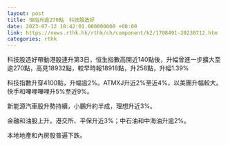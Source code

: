 ```yaml
---
layout: post
title: 恒指升逾270點　科技股造好
date: 2023-07-12 10:42:01.000000000 +08:00
link: https://news.rthk.hk/rthk/ch/component/k2/1708491-20230712.htm
categories: rthk
---
```


科技股造好帶動港股連升第3日，恒生指數高開近140點後，升幅曾進一步擴大至逾270點，高見18932點，較早時報18918點，升258點，升幅1.39%

科技指數升穿4100點，升幅逾2%。ATMXJ升近2%至近4%，以美團升幅較大。快手和嗶哩嗶哩升5%至近9%。

新能源汽車股升勢持續，小鵬升約半成，理想升近3%。

金融和油股上升，港交所、平保升近3%；中石油和中海油升逾2%。

本地地產和內房股普遍下跌。
